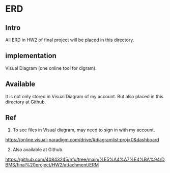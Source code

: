 # ERD
## Intro
All ERD in HW2 of final project will be placed in this directory.

## implementation
Visual Diagram (one online tool for digram).

## Available
It is not only stored in Visual Diagram of my account.
But also placed in this directory at Github.

## Ref
1. To see files in Visual diagram, may need to sign in with my account.

https://online.visual-paradigm.com/drive/#diagramlist:proj=0&dashboard

2. Also available at Github.

https://github.com/40843245/nfu/tree/main/%E5%A4%A7%E4%BA%94/DBMS/final%20project/HW2/attachment/ERM

